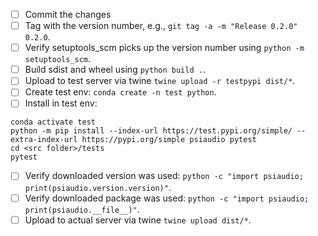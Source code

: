 - [ ] Commit the changes
- [ ] Tag with the version number, e.g., `git tag -a -m "Release 0.2.0" 0.2.0`.
- [ ] Verify setuptools_scm picks up the version number using `python -m setuptools_scm`.
- [ ] Build sdist and wheel using `python build .`.
- [ ] Upload to test server via twine `twine upload -r testpypi dist/*`.
- [ ] Create test env: `conda create -n test python`.
- [ ] Install in test env: 
```
conda activate test
python -m pip install --index-url https://test.pypi.org/simple/ --extra-index-url https://pypi.org/simple psiaudio pytest
cd <src folder>/tests
pytest
```
- [ ] Verify downloaded version was used: `python -c "import psiaudio; print(psiaudio.version.version)"`.
- [ ] Verify downloaded package was used: `python -c "import psiaudio; print(psiaudio.__file__)"`.
- [ ] Upload to actual server via twine `twine upload dist/*`.
